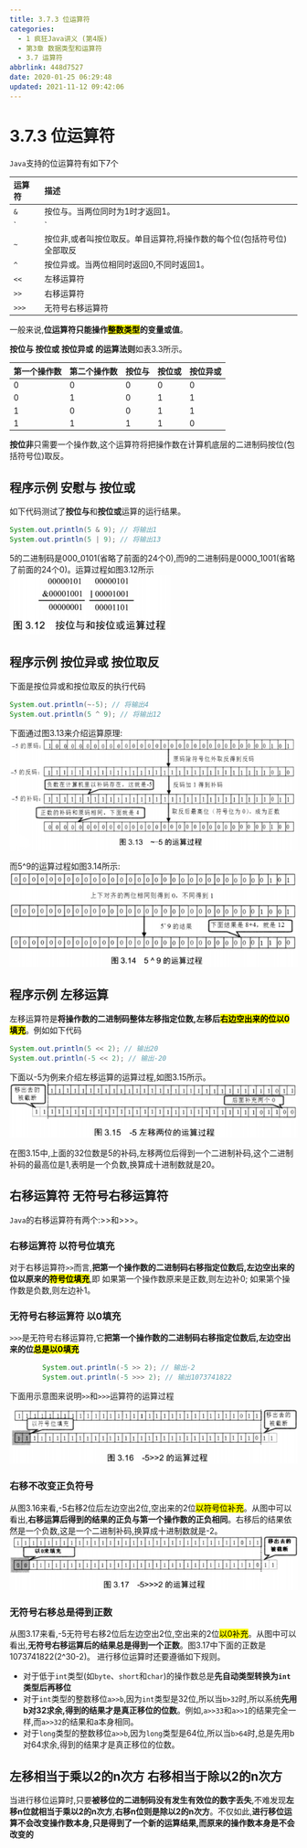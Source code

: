 ```yaml
---
title: 3.7.3 位运算符
categories: 
  - 1 疯狂Java讲义 (第4版)
  - 第3章 数据类型和运算符
  - 3.7 运算符
abbrlink: 448d7527
date: 2020-01-25 06:29:48
updated: 2021-11-12 09:42:06
---
```

# 3.7.3 位运算符
`Java`支持的位运算符有如下7个

|运算符|描述|
|:---|:---|
|`&`|按位与。当两位同时为1时才返回1。|
|`|`|按位或。只要有一位为1即可返回1。|
|`~`|按位非,或者叫按位取反。单目运算符,将操作数的每个位(包括符号位)全部取反|
|`^`|按位异或。当两位相同时返回0,不同时返回1。|
|`<<`|左移运算符|
|`>>`|右移运算符|
|`>>>`|无符号右移运算符|

一般来说,**位运算符只能操作<mark>整数类型</mark>的变量或值**。

**按位与 按位或 按位异或 的运算法则**如表3.3所示。

|第一个操作数|第二个操作数|按位与|按位或|按位异或|
|:--|:--|:--|:--|:--|
|0|0|0|0|0|
|0|1|0|1|1|
|1|0|0|1|1|
|1|1|1|1|0|

**按位非**只需要一个操作数,这个运算符将把操作数在计算机底层的二进制码按位(包括符号位)取反。

## 程序示例 安慰与 按位或
如下代码测试了**按位与**和**按位或**运算的运行结果。

```java
System.out.println(5 & 9); // 将输出1
System.out.println(5 | 9); // 将输出13
```
5的二进制码是000_0101(省略了前面的24个0),而9的二进制码是0000_1001(省略了前面的24个0)。运算过程如图3.12所示
![这里有一张图片](https://raw.githubusercontent.com/lanlan2017/images/master/CrazyJavaHandout4/Chapter3/3.7.2/1.png)

## 程序示例 按位异或 按位取反
下面是按位异或和按位取反的执行代码
```java
System.out.println(~-5); // 将输出4
System.out.println(5 ^ 9); // 将输出12
```
下面通过图3.13来介绍运算原理:
![这里有一张图片](https://raw.githubusercontent.com/lanlan2017/images/master/CrazyJavaHandout4/Chapter3/3.7.2/2.png)

而5^9的运算过程如图3.14所示:
![这里有一张图片](https://raw.githubusercontent.com/lanlan2017/images/master/CrazyJavaHandout4/Chapter3/3.7.2/3.png)

## 程序示例 左移运算
左移运算符是**将操作数的二进制码整体左移指定位数,左移后<mark>右边空出来的位以0填充</mark>**。例如如下代码
```java
System.out.println(5 << 2); // 输出20
System.out.println(-5 << 2); // 输出-20
```
下面以-5为例来介绍左移运算的运算过程,如图3.15所示。
![这里有一张图片](https://raw.githubusercontent.com/lanlan2017/images/master/CrazyJavaHandout4/Chapter3/3.7.2/4.png)

在图3.15中,上面的32位数是5的补码,左移两位后得到一个二进制补码,这个二进制补码的最高位是1,表明是一个负数,换算成十进制数就是20。
## 右移运算符 无符号右移运算符
`Java`的右移运算符有两个:>>和>>>。
### 右移运算符 以符号位填充
对于右移运算符`>>`而言,**把第一个操作数的二进制码右移指定位数后,左边空出来的位以原来的<mark>符号位填充</mark>**,即
如果第一个操作数原来是正数,则左边补0;
如果第个操作数是负数,则左边补1。
### 无符号右移运算符 以0填充
`>>>`是无符号右移运算符,它**把第一个操作数的二进制码右移指定位数后,左边空出来的位<mark>总是以0填充</mark>**
```java
        System.out.println(-5 >> 2); // 输出-2
        System.out.println(-5 >>> 2); // 输出1073741822
```
下面用示意图来说明`>>`和`>>>`运算符的运算过程

![这里有一张图片](https://raw.githubusercontent.com/lanlan2017/images/master/CrazyJavaHandout4/Chapter3/3.7.2/5.png)

### 右移不改变正负符号
从图3.16来看,-5右移2位后左边空出2位,空出来的2位<mark>以符号位补充</mark>。从图中可以看出,**右移运算后得到的结果的正负与第一个操作数的正负相同**。右移后的结果依然是一个负数,这是一个二进制补码,换算成十进制数就是-2。
![这里有一张图片](https://raw.githubusercontent.com/lanlan2017/images/master/CrazyJavaHandout4/Chapter3/3.7.2/6.png)

### 无符号右移总是得到正数
从图3.17来看,-5无符号右移2位后左边空出2位,空出来的2位<mark>以0补充</mark>。从图中可以看出,**无符号右移运算后的结果总是得到一个正数**。图3.17中下面的正数是1073741822(2^30-2)。
进行移位运算时还要遵循如下规则。
- 对于低于`int`类型(如`byte`、`short`和`char`)的操作数总是**先自动类型转换为`int`类型后再移位**
- 对于`int`类型的整数移位`a>>b`,因为`int`类型是32位,所以当`b>32`时,所以系统**先用b对32求余,得到的结果才是真正移位的位数**。例如,`a>>33`和`a>>1`的结果完全一样,而`a>>32`的结果和a本身相同。
- 对于`long`类型的整数移位`a>>b`,因为`long`类型是64位,所以当`b>64`时,总是先用b对64求余,得到的结果才是真正移位的位数。


## 左移相当于乘以2的n次方 右移相当于除以2的n次方
当进行移位运算时,只要**被移位的二进制码没有发生有效位的数字丢失**,不难发现**左移n位就相当于乘以2的n次方**,**右移n位则是除以2的n次方**。不仅如此,**进行移位运算不会改变操作数本身,只是得到了一个新的运算结果,而原来的操作数本身是不会改变的**
